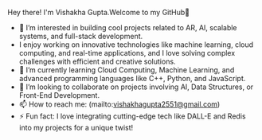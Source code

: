Hey there! I'm Vishakha Gupta.Welcome to my GitHub👋
- 👀 I’m interested in building cool projects related to AR, AI, scalable systems, and full-stack development.
-  I enjoy working on innovative technologies like machine learning, cloud computing, and real-time applications, and I love solving complex challenges with efficient and creative solutions.
- 🌱 I’m currently learning Cloud Computing, Machine Learning, and advanced programming languages like C++, Python, and JavaScript.
- 💞️ I’m looking to collaborate on projects involving AI, Data Structures, or Front-End Development.
- 📫 How to reach me: (mailto:vishakhagupta2551@gmail.com)
- ⚡ Fun fact: I love integrating cutting-edge tech like DALL-E and Redis into my projects for a unique twist!
